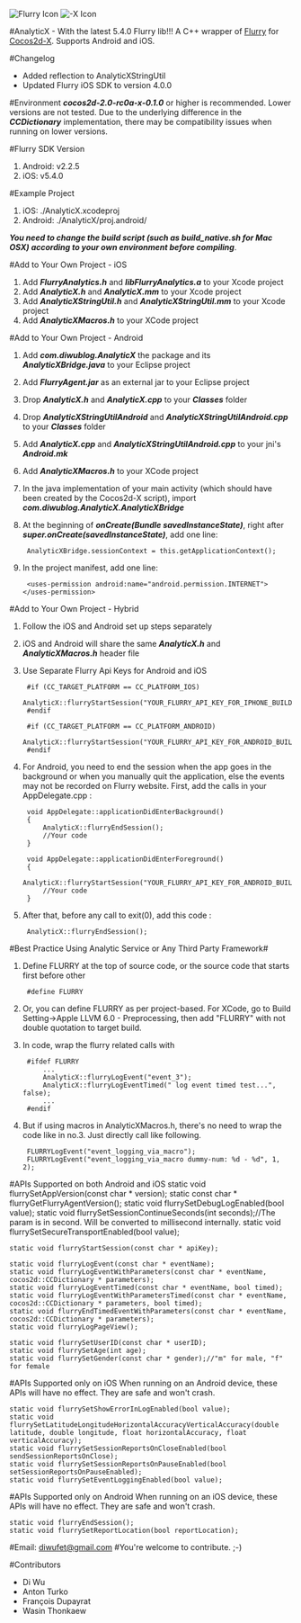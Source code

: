 ![Flurry Icon](http://pic.yupoo.com/diwup_v/BY5uWwj1/c1igU.png) ![-X Icon](http://pic.yupoo.com/diwup_v/BY5waKBY/MC5wD.png)

#AnalyticX - With the latest 5.4.0 Flurry lib!!!
A C++ wrapper of [Flurry](http://www.flurry.com/) for [Cocos2d-X](https://github.com/cocos2d/cocos2d-x). Supports Android and iOS.

#Changelog
* Added reflection to AnalyticXStringUtil
* Updated Flurry iOS SDK to version 4.0.0

#Environment
***cocos2d-2.0-rc0a-x-0.1.0*** or higher is recommended. Lower versions are not tested. Due to the underlying difference in the ***CCDictionary*** implementation, there may be compatibility issues when running on lower versions.

#Flurry SDK Version
1. Android: v2.2.5
2. iOS: v5.4.0

#Example Project
1. iOS: ./AnalyticX.xcodeproj
2. Android: ./AnalyticX/proj.android/

***You need to change the build script (such as build_native.sh for Mac OSX) according to your own environment before compiling***.

#Add to Your Own Project - iOS
1. Add ***FlurryAnalytics.h*** and ***libFlurryAnalytics.a*** to your Xcode project
2. Add ***AnalyticX.h*** and ***AnalyticX.mm*** to your Xcode project
3. Add ***AnalyticXStringUtil.h*** and ***AnalyticXStringUtil.mm*** to your Xcode project
4. Add ***AnalyticXMacros.h*** to your XCode project

#Add to Your Own Project - Android
1. Add ***com.diwublog.AnalyticX*** the package and its ***AnalyticXBridge.java*** to your Eclipse project
2. Add ***FlurryAgent.jar*** as an external jar to your Eclipse project
3. Drop ***AnalyticX.h*** and ***AnalyticX.cpp*** to your ***Classes*** folder
4. Drop ***AnalyticXStringUtilAndroid*** and ***AnalyticXStringUtilAndroid.cpp*** to your ***Classes*** folder
5. Add ***AnalyticX.cpp*** and ***AnalyticXStringUtilAndroid.cpp*** to your jni's ***Android.mk***
6. Add ***AnalyticXMacros.h*** to your XCode project 
7. In the java implementation of your main activity (which should have been created by the Cocos2d-X script), import ***com.diwublog.AnalyticX.AnalyticXBridge***
8. At the beginning of ***onCreate(Bundle savedInstanceState)***, right after ***super.onCreate(savedInstanceState)***, add one line:

		AnalyticXBridge.sessionContext = this.getApplicationContext();
9. In the project manifest, add one line:

    	<uses-permission android:name="android.permission.INTERNET"></uses-permission>

#Add to Your Own Project - Hybrid
1. Follow the iOS and Android set up steps separately
2. iOS and Android will share the same ***AnalyticX.h*** and ***AnalyticXMacros.h*** header file
3. Use Separate Flurry Api Keys for Android and iOS
		
		#if (CC_TARGET_PLATFORM == CC_PLATFORM_IOS)
    		AnalyticX::flurryStartSession("YOUR_FLURRY_API_KEY_FOR_IPHONE_BUILD");
		#endif
		
		#if (CC_TARGET_PLATFORM == CC_PLATFORM_ANDROID)
    		AnalyticX::flurryStartSession("YOUR_FLURRY_API_KEY_FOR_ANDROID_BUILD");
		#endif
4. For Android, you need to end the session when the app goes in the background or when you manually quit the application, else the events may not be recorded on Flurry website. First, add the calls in your AppDelegate.cpp :		
		
		void AppDelegate::applicationDidEnterBackground()
		{
    		AnalyticX::flurryEndSession();
			//Your code
		}

		void AppDelegate::applicationDidEnterForeground()
		{
	    	AnalyticX::flurryStartSession("YOUR_FLURRY_API_KEY_FOR_ANDROID_BUILD");
			//Your code
		}
5. After that, before any call to exit(0), add this code :		
		
    	AnalyticX::flurryEndSession();

#Best Practice Using Analytic Service or Any Third Party Framework#
1. Define FLURRY at the top of source code, or the source code that starts first before other

        #define FLURRY
2. Or, you can define FLURRY as per project-based. For XCode, go to Build Setting->Apple LLVM 6.0 - Preprocessing, then add "FLURRY" with not double quotation to target build.
3. In code, wrap the flurry related calls with

        #ifdef FLURRY
            ...
            AnalyticX::flurryLogEvent("event_3");
            AnalyticX::flurryLogEventTimed(" log event timed test...", false);
            ...
        #endif
4. But if using macros in AnalyticXMacros.h, there's no need to wrap the code like in no.3. Just directly call like following.

        FLURRYLogEvent("event_logging_via_macro");
        FLURRYLogEvent("event_logging_via_macro dummy-num: %d - %d", 1, 2);


#APIs Supported on both Android and iOS
    static void flurrySetAppVersion(const char * version);
    static const char * flurryGetFlurryAgentVersion();
    static void flurrySetDebugLogEnabled(bool value);
    static void flurrySetSessionContinueSeconds(int seconds);//The param is in second. Will be converted to millisecond internally.
    static void flurrySetSecureTransportEnabled(bool value);
    
    static void flurryStartSession(const char * apiKey);
    
    static void flurryLogEvent(const char * eventName);
    static void flurryLogEventWithParameters(const char * eventName, cocos2d::CCDictionary * parameters);
    static void flurryLogEventTimed(const char * eventName, bool timed);
    static void flurryLogEventWithParametersTimed(const char * eventName, cocos2d::CCDictionary * parameters, bool timed);
    static void flurryEndTimedEventWithParameters(const char * eventName, cocos2d::CCDictionary * parameters);
    static void flurryLogPageView();
    
    static void flurrySetUserID(const char * userID);
    static void flurrySetAge(int age);
    static void flurrySetGender(const char * gender);//"m" for male, "f" for female

#APIs Supported only on iOS
When running on an Android device, these APIs will have no effect. They are safe and won't crash.

    static void flurrySetShowErrorInLogEnabled(bool value);
    static void flurrySetLatitudeLongitudeHorizontalAccuracyVerticalAccuracy(double latitude, double longitude, float horizontalAccuracy, float verticalAccuracy);
    static void flurrySetSessionReportsOnCloseEnabled(bool sendSessionReportsOnClose);
    static void flurrySetSessionReportsOnPauseEnabled(bool setSessionReportsOnPauseEnabled);
    static void flurrySetEventLoggingEnabled(bool value);

#APIs Supported only on Android
When running on an iOS device, these APIs will have no effect. They are safe and won't crash.

    static void flurryEndSession();
    static void flurrySetReportLocation(bool reportLocation);

#Email: <diwufet@gmail.com>
#You're welcome to contribute. ;-)

#Contributors
* Di Wu
* Anton Turko
* François Dupayrat
* Wasin Thonkaew
